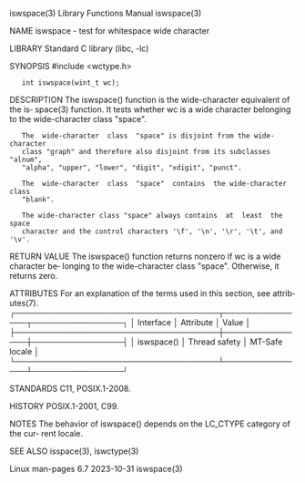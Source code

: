 iswspace(3)                Library Functions Manual                iswspace(3)

NAME
       iswspace - test for whitespace wide character

LIBRARY
       Standard C library (libc, -lc)

SYNOPSIS
       #include <wctype.h>

       int iswspace(wint_t wc);

DESCRIPTION
       The  iswspace()  function  is  the wide-character equivalent of the is‐
       space(3) function.  It tests whether wc is a wide  character  belonging
       to the wide-character class "space".

       The  wide-character  class  "space" is disjoint from the wide-character
       class "graph" and therefore also disjoint from its subclasses  "alnum",
       "alpha", "upper", "lower", "digit", "xdigit", "punct".

       The  wide-character  class  "space"  contains  the wide-character class
       "blank".

       The wide-character class "space" always contains  at  least  the  space
       character and the control characters '\f', '\n', '\r', '\t', and '\v'.

RETURN VALUE
       The  iswspace()  function returns nonzero if wc is a wide character be‐
       longing to the wide-character class  "space".   Otherwise,  it  returns
       zero.

ATTRIBUTES
       For  an  explanation  of  the  terms  used in this section, see attrib‐
       utes(7).
       ┌────────────────────────────────────┬───────────────┬────────────────┐
       │ Interface                          │ Attribute     │ Value          │
       ├────────────────────────────────────┼───────────────┼────────────────┤
       │ iswspace()                         │ Thread safety │ MT-Safe locale │
       └────────────────────────────────────┴───────────────┴────────────────┘

STANDARDS
       C11, POSIX.1-2008.

HISTORY
       POSIX.1-2001, C99.

NOTES
       The behavior of iswspace() depends on the LC_CTYPE category of the cur‐
       rent locale.

SEE ALSO
       isspace(3), iswctype(3)

Linux man-pages 6.7               2023-10-31                       iswspace(3)
